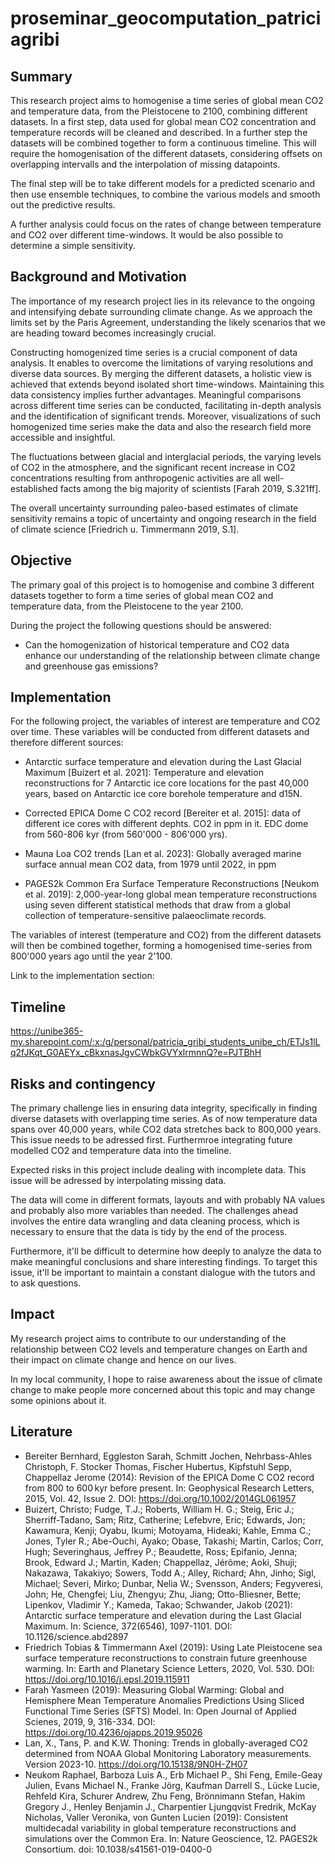 # proseminar_geocomputation_patriciagribi


## Summary

This research project aims to homogenise a time series of global mean CO2 and temperature data, 
from the Pleistocene to 2100, combining different datasets. 
In a first step, data used for global mean CO2 concentration and temperature records will be 
cleaned and described. In a further step the datasets will be combined together to form a continuous 
timeline. This will require the homogenisation of the different datasets, considering offsets on 
overlapping intervalls and the interpolation of missing datapoints. 

The final step will be to take different models for a predicted scenario and then use ensemble techniques, 
to combine the various models and smooth out the predictive results.

A further analysis could focus on the rates of change between temperature and CO2 over different time-windows. 
It would be also possible to determine a simple sensitivity.


## Background and Motivation

The importance of my research project lies in its relevance to the ongoing and intensifying 
debate surrounding climate change. As we approach the limits set by the Paris Agreement, 
understanding the likely scenarios that we are heading toward becomes increasingly crucial.

Constructing homogenized time series is a crucial component of data analysis. It enables to overcome
the limitations of varying resolutions and diverse data sources. By merging the different datasets, 
a holistic view is achieved that extends beyond isolated short time-windows. Maintaining this data 
consistency implies further advantages. Meaningful comparisons across different time series can be
conducted, facilitating in-depth analysis and the identification of significant trends. Moreover, 
visualizations of such homogenized time series make the data and also the research field more 
accessible and insightful. 

The fluctuations between glacial and interglacial periods, the varying levels of CO2 in the 
atmosphere, and the significant recent increase in CO2 concentrations resulting from 
anthropogenic activities are all well-established facts among the big majority of scientists 
[Farah 2019, S.321ff].

The overall uncertainty surrounding paleo-based estimates of climate sensitivity remains a 
topic of uncertainty and ongoing research in the field of climate science 
[Friedrich u. Timmermann 2019, S.1].


## Objective

The primary goal of this project is to homogenise and combine 3 different
datasets together to form a time series of global mean CO2 and temperature data, 
from the Pleistocene to the year 2100. 

During the project the following questions should be answered: 

- Can the homogenization of historical temperature and CO2 data enhance our understanding 
of the relationship between climate change and greenhouse gas emissions?


## Implementation

For the following project, the variables of interest are temperature and CO2 over time.
These variables will be conducted from different datasets and therefore different sources:

- Antarctic surface temperature and elevation during the Last Glacial Maximum [Buizert et al. 2021]:
  Temperature and elevation reconstructions for 7 Antarctic ice core locations for the past 40,000 years,
  based on Antarctic ice core borehole temperature and d15N.

- Corrected EPICA Dome C CO2 record [Bereiter et al. 2015]:
  data of different ice cores with different dephts. CO2 in ppm in it. EDC dome from 560-806 kyr
  (from 560'000 - 806'000 yrs).

- Mauna Loa CO2 trends [Lan et al. 2023]: Globally averaged marine surface annual mean
  CO2 data, from 1979 until 2022, in ppm
  
- PAGES2k Common Era Surface Temperature Reconstructions [Neukom et al. 2019]: 2,000-year-long global
  mean temperature reconstructions using seven different statistical methods that draw from a global
  collection of temperature-sensitive palaeoclimate records.


The variables of interest (temperature and CO2) from the different datasets will then be combined
together, forming a homogenised time-series from 800'000 years ago until the year 2'100. 
  
Link to the implementation section: 


## Timeline

https://unibe365-my.sharepoint.com/:x:/g/personal/patricia_gribi_students_unibe_ch/ETJs1lLq2fJKqt_G0AEYx_cBkxnasJgvCWbkGVYxlrmnnQ?e=PJTBhH 


## Risks and contingency

The primary challenge lies in ensuring data integrity, specifically in finding diverse datasets with 
overlapping time series. As of now temperature data spans over 40,000 years, while CO2 data stretches 
back to 800,000 years. This issue needs to be adressed first. Furthermroe integrating future modelled CO2 
and temperature data into the timeline.

Expected risks in this project include dealing with incomplete data. This
issue will be adressed by interpolating missing data.

The data will come in different formats, layouts and with probably NA values and 
probably also more variables than needed. The challenges ahead involves the entire
data wrangling and data cleaning process, which is necessary to ensure that the data 
is tidy by the end of the process. 

Furthermore, it'll be difficult to determine how deeply to analyze the data to make
meaningful conclusions and share interesting findings. To target this issue, it'll
be important to maintain a constant dialogue with the tutors and to ask questions.


## Impact

My research project aims to contribute to our understanding of the relationship
between CO2 levels and temperature changes on Earth and their impact on climate
change and hence on our lives.

In my local community, I hope to raise awareness about the issue of climate change 
to make people more concerned about this topic and may change some opinions about it.


## Literature

- Bereiter Bernhard, Eggleston Sarah, Schmitt Jochen, Nehrbass-Ahles Christoph, F. Stocker
  Thomas, Fischer Hubertus, Kipfstuhl Sepp, Chappellaz Jerome (2014): Revision of the EPICA
  Dome C CO2 record from 800 to 600 kyr before present. In: Geophysical Research Letters, 2015,
  Vol. 42, Issue 2. DOI: https://doi.org/10.1002/2014GL061957
- Buizert, Christo; Fudge, T.J.; Roberts, William H. G.; Steig, Eric J.; Sherriff-Tadano, Sam;
  Ritz, Catherine; Lefebvre, Eric; Edwards, Jon; Kawamura, Kenji; Oyabu, Ikumi; Motoyama, Hideaki;
  Kahle, Emma C.; Jones, Tyler R.; Abe-Ouchi, Ayako; Obase, Takashi; Martin, Carlos; Corr, Hugh;
  Severinghaus, Jeffrey P.; Beaudette, Ross; Epifanio, Jenna; Brook, Edward J.; Martin, Kaden;
  Chappellaz, Jérôme; Aoki, Shuji; Nakazawa, Takakiyo; Sowers, Todd A.; Alley, Richard; Ahn, Jinho;
  Sigl, Michael; Severi, Mirko; Dunbar, Nelia W.; Svensson, Anders; Fegyveresi, John; He, Chengfei;
  Liu, Zhengyu; Zhu, Jiang; Otto-Bliesner, Bette; Lipenkov, Vladimir Y.; Kameda, Takao; Schwander, Jakob
  (2021): Antarctic surface temperature and elevation during the Last Glacial Maximum. In: Science, 372(6546),
  1097-1101. DOI: 10.1126/science.abd2897
- Friedrich Tobias & Timmermann Axel (2019): Using Late Pleistocene sea surface temperature
  reconstructions to constrain future greenhouse warming. In: Earth and Planetary Science
  Letters, 2020, Vol. 530. DOI: https://doi.org/10.1016/j.epsl.2019.115911
- Farah Yasmeen (2019): Measuring Global Warming: Global and Hemisphere Mean Temperature
  Anomalies Predictions Using Sliced Functional Time Series (SFTS) Model. In: Open Journal
  of Applied Scienes, 2019, 9, 316-334. DOI: https://doi.org/10.4236/ojapps.2019.95026
- Lan, X., Tans, P. and K.W. Thoning: Trends in globally-averaged CO2 determined from NOAA Global
  Monitoring Laboratory measurements. Version 2023-10. https://doi.org/10.15138/9N0H-ZH07
- Neukom Raphael, Barboza Luis A., Erb Michael P., Shi Feng, Emile-Geay Julien, Evans Michael N.,
  Franke Jörg, Kaufman Darrell S., Lücke Lucie, Rehfeld Kira, Schurer Andrew, Zhu Feng, Brönnimann Stefan,
  Hakim Gregory J., Henley Benjamin J., Charpentier Ljungqvist Fredrik, McKay Nicholas, Valler Veronika,
  von Gunten Lucien (2019): Consistent multidecadal variability in global temperature reconstructions and
  simulations over the Common Era. In: Nature Geoscience, 12. PAGES2k Consortium. doi: 10.1038/s41561-019-0400-0
